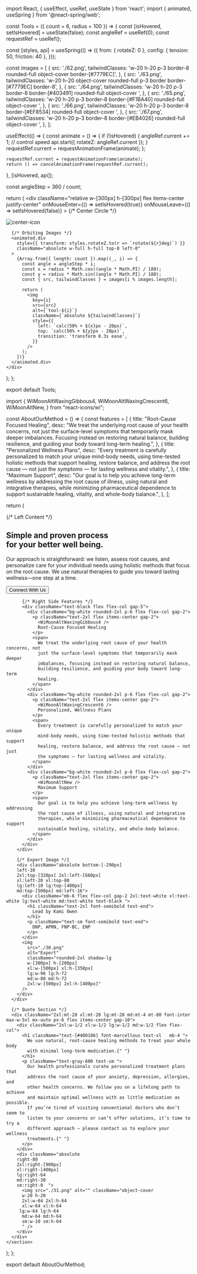 import React, { useEffect, useRef, useState } from 'react';
import { animated, useSpring } from '@react-spring/web';

const Tools = ({ count = 6, radius = 100 }) => {
  const [isHovered, setIsHovered] = useState(false);
  const angleRef = useRef(0);
  const requestRef = useRef();

  const [styles, api] = useSpring(() => ({
    from: { rotateZ: 0 },
    config: { tension: 50, friction: 40 },
  }));

  const images = [
    {
      src: './62.png',
      tailwindClasses: 'w-20 h-20 p-3 border-8 rounded-full object-cover  border-[#7779EC]',
    },
    {
      src: './63.png',
      tailwindClasses: 'w-20 h-20 object-cover rounded-full p-3 border border-[#7779EC] border-8',
    },
    {
      src: './64.png',
      tailwindClasses: 'w-20 h-20 p-3 border-8 border-[#403491] rounded-full object-cover ',
    },
    {
      src: './65.png',
      tailwindClasses: 'w-20 h-20 p-3 border-8 border-[#F1BA40] rounded-full object-cover ',
    },
    {
      src: './66.png',
      tailwindClasses: 'w-20 h-20 p-3 border-8 border-[#EF8534] rounded-full object-cover ',
    },
    {
      src: './67.png',
      tailwindClasses: 'w-20 h-20 p-3 border-8 border-[#EB4026] rounded-full object-cover ',
    },
  ];

  useEffect(() => {
    const animate = () => {
      if (!isHovered) {
        angleRef.current += 1; // control speed
        api.start({ rotateZ: angleRef.current });
      }
      requestRef.current = requestAnimationFrame(animate);
    };

    requestRef.current = requestAnimationFrame(animate);
    return () => cancelAnimationFrame(requestRef.current);
  }, [isHovered, api]);

  const angleStep = 360 / count;

  return (
    <div
      className="relative w-[300px] h-[300px] flex items-center justify-center"
      onMouseEnter={() => setIsHovered(true)}
      onMouseLeave={() => setIsHovered(false)}
    >
      {/* Center Circle */}
      <div className="w-16 h-16 rounded-full bg-blue-700 z-10 flex items-center justify-center">
        <img src="./68.png" alt="center-icon" className="w-10 h-10" />
      </div>

      {/* Orbiting Images */}
      <animated.div
        style={{ transform: styles.rotateZ.to(r => `rotate(${r}deg)`) }}
        className="absolute w-full h-full top-0 left-0"
      >
        {Array.from({ length: count }).map((_, i) => {
          const angle = angleStep * i;
          const x = radius * Math.cos((angle * Math.PI) / 180);
          const y = radius * Math.sin((angle * Math.PI) / 180);
          const { src, tailwindClasses } = images[i % images.length];

          return (
            <img
              key={i}
              src={src}
              alt={`tool-${i}`}
              className={`absolute ${tailwindClasses}`}
              style={{
                left: `calc(50% + ${x}px - 20px)`,
                top: `calc(50% + ${y}px - 20px)`,
                transition: 'transform 0.3s ease',
              }}
            />
          );
        })}
      </animated.div>
    </div>
  );
};

export default Tools;


import {
  WiMoonAltWaxingGibbous4,
  WiMoonAltWaxingCrescent6,
  WiMoonAltNew,
} from "react-icons/wi";

const AboutOurMethod = () => {
  const features = [
    {
      title: "Root-Cause Focused Healing",
      desc: "We treat the underlying root cause of your health concerns, not just the surface-level symptoms that temporarily mask deeper imbalances. Focusing instead on restoring natural balance, building resilience, and guiding your body toward long-term healing.",
    },
    {
      title: "Personalized Wellness Plans",
      desc: "Every treatment is carefully personalized to match your unique mind-body needs, using time-tested holistic methods that support healing, restore balance, and address the root cause — not just the symptoms — for lasting wellness and vitality.",
    },
    {
      title: "Maximum Support",
      desc: "Our goal is to help you achieve long-term wellness by addressing the root cause of illness, using natural and integrative therapies, while minimizing pharmaceutical dependence to support sustainable healing, vitality, and whole-body balance.",
    },
  ];

  return (
    <section className="bg-white py-10 font-marcellous">
      <div className="relative bg-[#400186] text-white py-12 md:py-16 px-6 md:px-12 rounded-br-[80px]">
        <div className="max-w-5xl mx-auto grid md:grid-cols-2 gap-10 items-cente">
          {/* Left Content */}
          <div className="flex flex-col gap-4">
            <h2 className="text-4xl font-semibold">
              Simple and proven process <br /> for your better well being.
            </h2>
            <p className="text-sm">
              Our approach is straightforward: we listen, assess root causes,
              and personalize care for your individual needs using holistic
              methods that focus on the root cause. We use natural therapies to
              guide you toward lasting wellness—one step at a time.
            </p>
            <button className="bg-white font-inter w-64 cursor-pointer text-black font-semibold px-6 py-3 rounded-full shadow hover:bg-purple-100 transition">
              Connect With Us
            </button>
          </div>

          {/* Right Side Features */}
          <div className="text-black flex flex-col gap-5">
            <div className="bg-white rounded-2xl p-6 flex flex-col gap-2">
              <p className="text-2xl flex items-center gap-2">
                <WiMoonAltWaxingGibbous4 />
                Root-Cause Focused Healing
              </p>
              <span>
                We treat the underlying root cause of your health concerns, not
                just the surface-level symptoms that temporarily mask deeper
                imbalances, focusing instead on restoring natural balance,
                building resilience, and guiding your body toward long-term
                healing.
              </span>
            </div>
            <div className="bg-white rounded-2xl p-6 flex flex-col gap-2">
              <p className="text-2xl flex items-center gap-2">
                <WiMoonAltWaxingCrescent6 />
                Personalized, Wellness Plans
              </p>
              <span>
                Every treatment is carefully personalized to match your unique
                mind-body needs, using time-tested holistic methods that support
                healing, restore balance, and address the root cause — not just
                the symptoms — for lasting wellness and vitality.
              </span>
            </div>
            <div className="bg-white rounded-2xl p-6 flex flex-col gap-2">
              <p className="text-2xl flex items-center gap-2">
                <WiMoonAltNew />
                Maximum Support
              </p>
              <span>
                Our goal is to help you achieve long-term wellness by addressing
                the root cause of illness, using natural and integrative
                therapies, while minimizing pharmaceutical dependence to support
                sustainable healing, vitality, and whole-body balance.
              </span>
            </div>
          </div>
        </div>

        {/* Expert Image */}
        <div className="absolute bottom-[-290px] 
        left-10
        2xl:top-[320px] 2xl:left-[660px] 
        xl:left-20 xl:top-80
        lg:left-10 lg:top-[480px] 
        md:top-[500px] md:left-16">
          <div className="mb-6 flex flex-col gap-2 2xl:text-white xl:text-white lg:text-white md:text-white text-black ">
            <h1 className="text-2xl font-semibold text-end">
              Lead by Kami Owen
            </h1>
            <p className="text-sm font-semibold text-end">
              DNP, APRN, FNP-BC, ENP
            </p>
          </div>
          <img
            src="./30.png"
            alt="Expert"
            className="rounded-2xl shadow-lg 
            w-[300px] h-[200px] 
            xl:w-[500px] xl:h-[350px]
            lg:w-96 lg:h-72 
            md:w-80 md:h-72 
            2xl:w-[500px] 2xl:h-[400px]"
          />
        </div>
      </div>

      {/* Quote Section */}
      <div className="2xl:mt-28 xl:mt-28 lg:mt-28 md:mt-4 mt-80 font-inter max-w-5xl mx-auto px-6 flex items-center gap-10">
        <div className="2xl:w-1/2 xl:w-1/2 lg:w-1/2 md:w-1/2 flex flex-col">
          <h1 className="text-[#400186] font-marcellous text-xl   mb-4 ">
            We use natural, root-cause healing methods to treat your whole body
            with minimal long-term medication.{" "}
          </h1>
          <p className="text-gray-600 text-sm ">
            Our health professionals curate personalized treatment plans that
            address the root cause of your anxiety, depression, allergies, and
            other health concerns. We follow you on a lifelong path to achieve
            and maintain optimal wellness with as little medication as possible.
            If you’re tired of visiting conventional doctors who don’t seem to
            listen to your concerns or can’t offer solutions, it’s time to try a
            different approach — please contact us to explore your wellness
            treatments.{" "}
          </p>
        </div>
        <div className="absolute 
        right-80 
        2xl:right-[900px] 
        xl:right-[400px] 
        lg:right-64 
        md:right-30
        sm:right-0  ">
          <img src="./31.png" alt="" className="object-cover 
          w-20 h-20
          2xl:w-64 2xl:h-64
          xl:w-64 xl:h-64
         lg:w-64 lg:h-64
          md:w-64 md:h-64
          sm:w-10 sm:h-64
          " />
        </div>
      </div>
    </section>
  );
};

export default AboutOurMethod;

